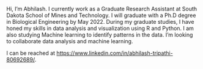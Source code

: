 Hi, I’m Abhilash. I currently work as a Graduate Research Assistant at South Dakota School of Mines and Technology. I will graduate with a Ph.D degree in Biological Engineering by May 2022. During my graduate studies, I have honed my skills in data analysis and visualization using R and Python. I am also studying Machine learning to identify patterns in the data. 
I’m looking to collaborate data analysis and machine learning.

I can be reached at https://www.linkedin.com/in/abhilash-tripathi-80692689/. 

<!---
abhilash0831/abhilash0831 is a ✨ special ✨ repository because its `README.md` (this file) appears on your GitHub profile.
You can click the Preview link to take a look at your changes.
--->
